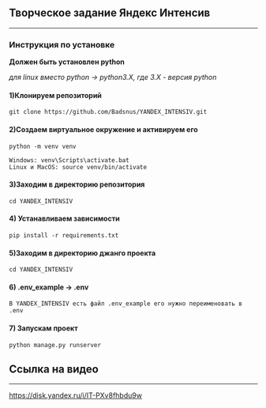 Творческое задание Яндекс Интенсив
---
---

### Инструкция по установке

**Должен быть установлен python**

*для linux вместо python -> python3.X, где 3.X - версия python*

#### 1)Клонируем репозиторий

    git clone https://github.com/Badsnus/YANDEX_INTENSIV.git

#### 2)Создаем виртуальное окружение и активируем его

    python -m venv venv

    Windows: venv\Scripts\activate.bat
    Linux и MacOS: source venv/bin/activate
    
#### 3)Заходим в директорию репозитория

    cd YANDEX_INTENSIV

#### 4) Устанавливаем зависимости

    pip install -r requirements.txt

#### 5)Заходим в директорию джанго проекта

    cd YANDEX_INTENSIV

#### 6) .env_example -> .env

    В YANDEX_INTENSIV есть файл .env_example его нужно переименовать в .env 

#### 7) Запускам проект

    python manage.py runserver


Ссылка на видео
---
---
https://disk.yandex.ru/i/IT-PXv8fhbdu9w
